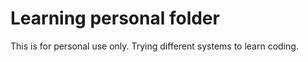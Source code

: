 # Learning personal folder

This is for personal use only. Trying different systems to learn coding.
